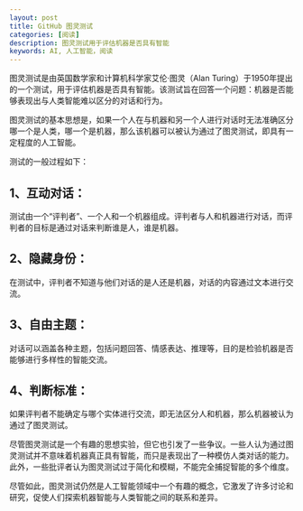 ```yaml
---
layout: post
title: GitHub 图灵测试
categories: [阅读]
description: 图灵测试用于评估机器是否具有智能
keywords: AI, 人工智能，阅读
---
```


图灵测试是由英国数学家和计算机科学家艾伦·图灵（Alan Turing）于1950年提出的一个测试，用于评估机器是否具有智能。该测试旨在回答一个问题：机器是否能够表现出与人类智能难以区分的对话和行为。

图灵测试的基本思想是，如果一个人在与机器和另一个人进行对话时无法准确区分哪一个是人类，哪一个是机器，那么该机器可以被认为通过了图灵测试，即具有一定程度的人工智能。

测试的一般过程如下：

## 1、互动对话： 

测试由一个“评判者”、一个人和一个机器组成。评判者与人和机器进行对话，而评判者的目标是通过对话来判断谁是人，谁是机器。

## 2、隐藏身份： 

在测试中，评判者不知道与他们对话的是人还是机器，对话的内容通过文本进行交流。

## 3、自由主题： 

对话可以涵盖各种主题，包括问题回答、情感表达、推理等，目的是检验机器是否能够进行多样性的智能交流。

## 4、判断标准： 

如果评判者不能确定与哪个实体进行交流，即无法区分人和机器，那么机器被认为通过了图灵测试。

尽管图灵测试是一个有趣的思想实验，但它也引发了一些争议。一些人认为通过图灵测试并不意味着机器真正具有智能，而只是表现出了一种模仿人类对话的能力。此外，一些批评者认为图灵测试过于简化和模糊，不能完全捕捉智能的多个维度。

尽管如此，图灵测试仍然是人工智能领域中一个有趣的概念，它激发了许多讨论和研究，促使人们探索机器智能与人类智能之间的联系和差异。
